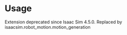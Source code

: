 # Usage

Extension deprecated since Isaac Sim 4.5.0. Replaced by isaacsim.robot_motion.motion_generation
